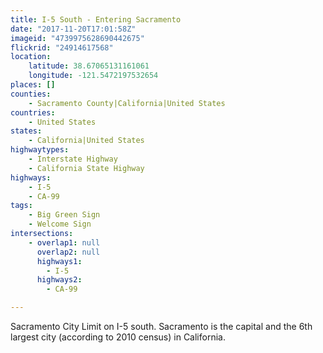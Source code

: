 ```yaml
---
title: I-5 South - Entering Sacramento
date: "2017-11-20T17:01:58Z"
imageid: "4739975628690442675"
flickrid: "24914617568"
location:
    latitude: 38.67065131161061
    longitude: -121.5472197532654
places: []
counties:
    - Sacramento County|California|United States
countries:
    - United States
states:
    - California|United States
highwaytypes:
    - Interstate Highway
    - California State Highway
highways:
    - I-5
    - CA-99
tags:
    - Big Green Sign
    - Welcome Sign
intersections:
    - overlap1: null
      overlap2: null
      highways1:
        - I-5
      highways2:
        - CA-99

---
```

Sacramento City Limit on I-5 south.  Sacramento is the capital and the 6th largest city (according to 2010 census) in California.